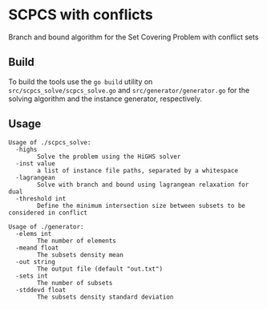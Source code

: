 # SCPCS with conflicts

Branch and bound algorithm for the Set Covering Problem with conflict sets

## Build

To build the tools use the `go build` utility on `src/scpcs_solve/scpcs_solve.go` and `src/generator/generator.go` for the solving algorithm and the instance generator, respectively.

## Usage

```
Usage of ./scpcs_solve:
  -highs
        Solve the problem using the HiGHS solver
  -inst value
        a list of instance file paths, separated by a whitespace
  -lagrangean
        Solve with branch and bound using lagrangean relaxation for dual
  -threshold int
        Define the minimum intersection size between subsets to be considered in conflict
```

```
Usage of ./generator:
  -elems int
        The number of elements
  -meand float
        The subsets density mean
  -out string
        The output file (default "out.txt")
  -sets int
        The number of subsets
  -stddevd float
        The subsets density standard deviation
```

